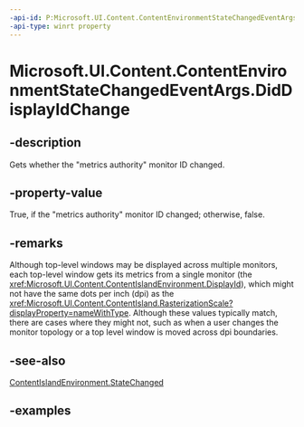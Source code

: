 ```yaml
---
-api-id: P:Microsoft.UI.Content.ContentEnvironmentStateChangedEventArgs.DidDisplayIdChange
-api-type: winrt property
---
```


# Microsoft.UI.Content.ContentEnvironmentStateChangedEventArgs.DidDisplayIdChange

<!--
public bool DidDisplayIdChange { get; }
-->

## -description

Gets whether the "metrics authority" monitor ID changed.

## -property-value

True, if the "metrics authority" monitor ID changed; otherwise, false.

## -remarks

Although top-level windows may be displayed across multiple monitors, each top-level window gets its metrics from a single monitor (the <xref:Microsoft.UI.Content.ContentIslandEnvironment.DisplayId>), which might not have the same dots per inch (dpi) as the <xref:Microsoft.UI.Content.ContentIsland.RasterizationScale?displayProperty=nameWithType>. Although these values typically match, there are cases where they might not, such as when a user changes the monitor topology or a top level window is moved across dpi boundaries.

## -see-also

[ContentIslandEnvironment.StateChanged](contentislandenvironment_statechanged.md)

## -examples
